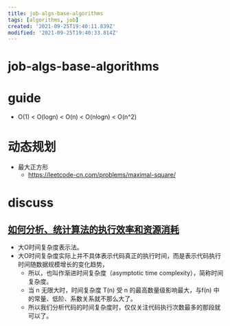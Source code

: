 ```yaml
---
title: job-algs-base-algorithms
tags: [algorithms, job]
created: '2021-09-25T19:40:11.839Z'
modified: '2021-09-25T19:40:33.814Z'
---
```


# job-algs-base-algorithms

# guide

- O(1) < O(logn) < O(n) < O(nlogn) < O(n^2)

# 动态规划
- 最大正方形
  - https://leetcode-cn.com/problems/maximal-square/
# discuss

## [如何分析、统计算法的执行效率和资源消耗](https://github.com/sisterAn/JavaScript-Algorithms/issues/1)

- 大O时间复杂度表示法。
- 大O时间复杂度实际上并不具体表示代码真正的执行时间，而是表示代码执行时间随数据规模增长的变化趋势，
  - 所以，也叫作渐进时间复杂度（asymptotic time complexity），简称时间复杂度。
  - 当 n 无限大时，时间复杂度 T(n) 受 n 的最高数量级影响最大，与f(n) 中的常量、低阶、系数关系就不那么大了。
  - 所以我们分析代码的时间复杂度时，仅仅关注代码执行次数最多的那段就可以了。
